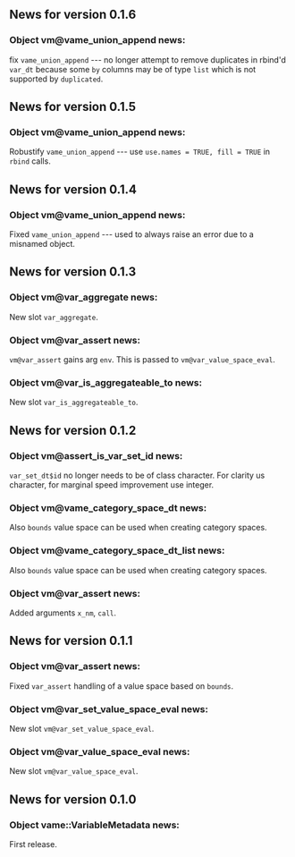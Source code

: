 <!-- generated by R package codedoc; do not modify! -->

## News for version 0.1.6

### Object vm@vame_union_append news:

fix `vame_union_append` --- no longer attempt to remove duplicates
in rbind'd `var_dt` because some `by` columns may be of type `list`
which is not supported by `duplicated`.


## News for version 0.1.5

### Object vm@vame_union_append news:

Robustify `vame_union_append` --- use `use.names = TRUE, fill = TRUE`
in `rbind` calls.


## News for version 0.1.4

### Object vm@vame_union_append news:

Fixed `vame_union_append` --- used to always raise an error due to
a misnamed object.


## News for version 0.1.3

### Object vm@var_aggregate news:

New slot `var_aggregate`.

### Object vm@var_assert news:

`vm@var_assert` gains arg `env`. This is passed
to `vm@var_value_space_eval`.

### Object vm@var_is_aggregateable_to news:

New slot `var_is_aggregateable_to`.


## News for version 0.1.2

### Object vm@assert_is_var_set_id news:

`var_set_dt$id` no longer needs to be of class character. For clarity
us character, for marginal speed improvement use integer.

### Object vm@vame_category_space_dt news:

Also `bounds` value space can be used when creating category spaces.

### Object vm@vame_category_space_dt_list news:

Also `bounds` value space can be used when creating category spaces.

### Object vm@var_assert news:

Added arguments `x_nm`, `call`.


## News for version 0.1.1

### Object vm@var_assert news:

Fixed `var_assert` handling of a value space based on `bounds`.

### Object vm@var_set_value_space_eval news:

New slot `vm@var_set_value_space_eval`.

### Object vm@var_value_space_eval news:

New slot `vm@var_value_space_eval`.


## News for version 0.1.0

### Object vame::VariableMetadata news:

First release.


